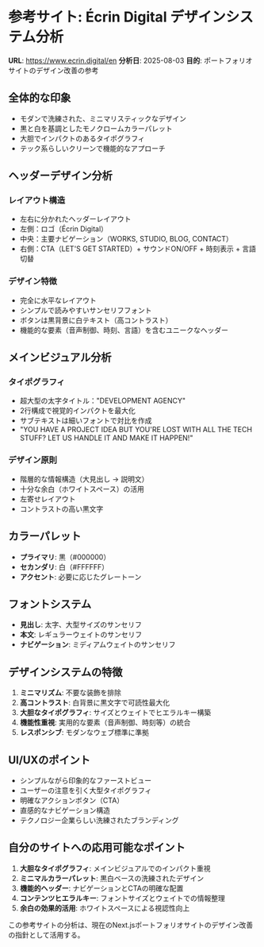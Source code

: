 # 参考サイト: Écrin Digital デザインシステム分析

**URL**: https://www.ecrin.digital/en
**分析日**: 2025-08-03
**目的**: ポートフォリオサイトのデザイン改善の参考

## 全体的な印象
- モダンで洗練された、ミニマリスティックなデザイン
- 黒と白を基調としたモノクロームカラーパレット
- 大胆でインパクトのあるタイポグラフィ
- テック系らしいクリーンで機能的なアプローチ

## ヘッダーデザイン分析
### レイアウト構造
- 左右に分かれたヘッダーレイアウト
- 左側：ロゴ（Écrin Digital）
- 中央：主要ナビゲーション（WORKS, STUDIO, BLOG, CONTACT）
- 右側：CTA（LET'S GET STARTED）+ サウンドON/OFF + 時刻表示 + 言語切替

### デザイン特徴
- 完全に水平なレイアウト
- シンプルで読みやすいサンセリフフォント
- ボタンは黒背景に白テキスト（高コントラスト）
- 機能的な要素（音声制御、時刻、言語）を含むユニークなヘッダー

## メインビジュアル分析
### タイポグラフィ
- 超大型の太字タイトル："DEVELOPMENT AGENCY"
- 2行構成で視覚的インパクトを最大化
- サブテキストは細いフォントで対比を作成
- "YOU HAVE A PROJECT IDEA BUT YOU'RE LOST WITH ALL THE TECH STUFF? LET US HANDLE IT AND MAKE IT HAPPEN!"

### デザイン原則
- 階層的な情報構造（大見出し → 説明文）
- 十分な余白（ホワイトスペース）の活用
- 左寄せレイアウト
- コントラストの高い黒文字

## カラーパレット
- **プライマリ**: 黒（#000000）
- **セカンダリ**: 白（#FFFFFF）
- **アクセント**: 必要に応じたグレートーン

## フォントシステム
- **見出し**: 太字、大型サイズのサンセリフ
- **本文**: レギュラーウェイトのサンセリフ
- **ナビゲーション**: ミディアムウェイトのサンセリフ

## デザインシステムの特徴
1. **ミニマリズム**: 不要な装飾を排除
2. **高コントラスト**: 白背景に黒文字で可読性最大化
3. **大胆なタイポグラフィ**: サイズとウェイトでヒエラルキー構築
4. **機能性重視**: 実用的な要素（音声制御、時刻等）の統合
5. **レスポンシブ**: モダンなウェブ標準に準拠

## UI/UXのポイント
- シンプルながら印象的なファーストビュー
- ユーザーの注意を引く大型タイポグラフィ
- 明確なアクションボタン（CTA）
- 直感的なナビゲーション構造
- テクノロジー企業らしい洗練されたブランディング

## 自分のサイトへの応用可能なポイント
1. **大胆なタイポグラフィ**: メインビジュアルでのインパクト重視
2. **ミニマルカラーパレット**: 黒白ベースの洗練されたデザイン
3. **機能的ヘッダー**: ナビゲーションとCTAの明確な配置
4. **コンテンツヒエラルキー**: フォントサイズとウェイトでの情報整理
5. **余白の効果的活用**: ホワイトスペースによる視認性向上

この参考サイトの分析は、現在のNext.jsポートフォリオサイトのデザイン改善の指針として活用する。
